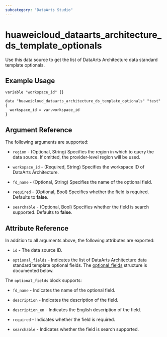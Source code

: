 ```yaml
---
subcategory: "DataArts Studio"
---
```


# huaweicloud_dataarts_architecture_ds_template_optionals

Use this data source to get the list of DataArts Architecture data standard template optionals.

## Example Usage

```hcl
variable "workspace_id" {}

data "huaweicloud_dataarts_architecture_ds_template_optionals" "test" {
  workspace_id = var.workspace_id
}
```

## Argument Reference

The following arguments are supported:

* `region` - (Optional, String) Specifies the region in which to query the data source.
  If omitted, the provider-level region will be used.

* `workspace_id` - (Required, String) Specifies the workspace ID of DataArts Architecture.

* `fd_name` - (Optional, String) Specifies the name of the optional field.

* `required` - (Optional, Bool) Specifies whether the field is required. Defaults to **false**.

* `searchable` - (Optional, Bool) Specifies whether the field is search supported. Defaults to **false**.

## Attribute Reference

In addition to all arguments above, the following attributes are exported:

* `id` - The data source ID.

* `optional_fields` - Indicates the list of DataArts Architecture data standard template optional fields.
  The [optional_fields](#TemplateOptionalFields_OptionalField) structure is documented below.

<a name="TemplateOptionalFields_OptionalField"></a>
The `optional_fields` block supports:

* `fd_name` - Indicates the name of the optional field.

* `description` - Indicates the description of the field.

* `description_en` - Indicates the English description of the field.

* `required` - Indicates whether the field is required.

* `searchable` - Indicates whether the field is search supported.
